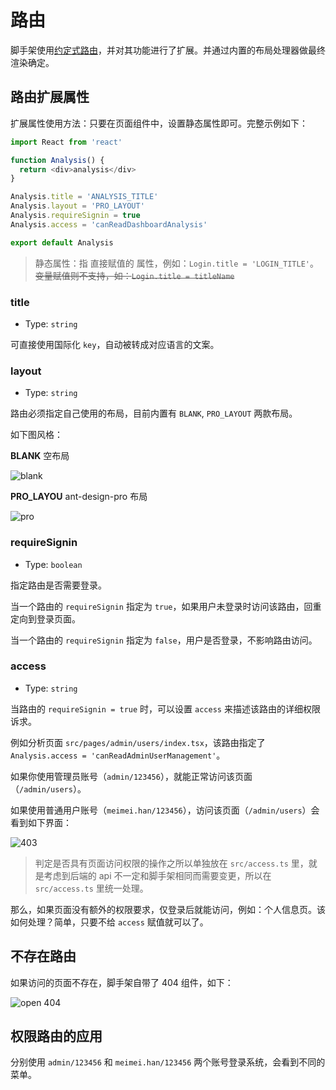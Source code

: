 # 路由

脚手架使用[约定式路由](https://umijs.org/docs/convention-routing)，并对其功能进行了扩展。并通过内置的布局处理器做最终渲染确定。

## 路由扩展属性

扩展属性使用方法：只要在页面组件中，设置静态属性即可。完整示例如下：

```typescript
import React from 'react'

function Analysis() {
  return <div>analysis</div>
}

Analysis.title = 'ANALYSIS_TITLE'
Analysis.layout = 'PRO_LAYOUT'
Analysis.requireSignin = true
Analysis.access = 'canReadDashboardAnalysis'

export default Analysis
```

> 静态属性：指 直接赋值的 属性，例如：`Login.title = 'LOGIN_TITLE'`。~~变量赋值则不支持，如：`Login.title = titleName`~~

### title

- Type: `string`

可直接使用国际化 `key`，自动被转成对应语言的文案。

### layout

- Type: `string`

路由必须指定自己使用的布局，目前内置有 `BLANK`, `PRO_LAYOUT` 两款布局。

如下图风格：

**BLANK** 空布局

<img :src="$withBase('/blank_layout.png')" alt="blank">

**PRO_LAYOU** ant-design-pro 布局

<img :src="$withBase('/pro_layout.png')" alt="pro">

### requireSignin

- Type: `boolean`

指定路由是否需要登录。

当一个路由的 `requireSignin` 指定为 `true`，如果用户未登录时访问该路由，回重定向到登录页面。

当一个路由的 `requireSignin` 指定为 `false`，用户是否登录，不影响路由访问。

### access

- Type: `string`

当路由的 `requireSignin = true` 时，可以设置 `access` 来描述该路由的详细权限诉求。

例如分析页面 `src/pages/admin/users/index.tsx`，该路由指定了 `Analysis.access = 'canReadAdminUserManagement'`。

如果你使用管理员账号（`admin/123456`），就能正常访问该页面（`/admin/users`）。

如果使用普通用户账号（`meimei.han/123456`），访问该页面（`/admin/users`）会看到如下界面：

<img :src="$withBase('/pro_403.png')" alt="403">

> 判定是否具有页面访问权限的操作之所以单独放在 `src/access.ts` 里，就是考虑到后端的 api 不一定和脚手架相同而需要变更，所以在 `src/access.ts` 里统一处理。

那么，如果页面没有额外的权限要求，仅登录后就能访问，例如：个人信息页。该如何处理？简单，只要不给 `access` 赋值就可以了。

## 不存在路由

如果访问的页面不存在，脚手架自带了 404 组件，如下：

<img :src="$withBase('/open_404.png')" alt="open 404">

## 权限路由的应用

分别使用 `admin/123456` 和 `meimei.han/123456` 两个账号登录系统，会看到不同的菜单。

